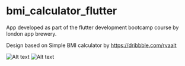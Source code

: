 # bmi_calculator_flutter

App developed as part of the flutter development bootcamp course by london app brewery.

Design based on Simple BMI calculator by https://dribbble.com/rvaalt

![Alt text](/lib/screenshots/input_page.png "Input Page")
![Alt text](/lib/screenshots/result_page.png "Result Page")


